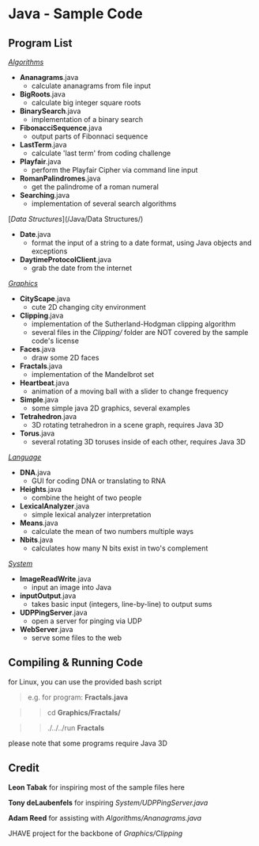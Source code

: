 Java - Sample Code
==================

Program List
------------

[*Algorithms*](/Java/Algorithms/)

-  **Ananagrams**.java
    - calculate ananagrams from file input
-  **BigRoots**.java
    - calculate big integer square roots
-  **BinarySearch**.java
    - implementation of a binary search
-  **FibonacciSequence**.java
    - output parts of Fibonnaci sequence
-  **LastTerm**.java
    - calculate 'last term' from coding challenge
-  **Playfair**.java
    - perform the Playfair Cipher via command line input
-  **RomanPalindromes**.java
    - get the palindrome of a roman numeral
-  **Searching**.java
    - implementation of several search algorithms

[*Data Structures*](/Java/Data Structures/)

-  **Date**.java
    - format the input of a string to a date format, using Java objects and exceptions
-  **DaytimeProtocolClient**.java
    - grab the date from the internet

[*Graphics*](/Java/Graphics/)

-  **CityScape**.java
    - cute 2D changing city environment
-  **Clipping**.java
    - implementation of the Sutherland-Hodgman clipping algorithm
    - several files in the *Clipping/* folder are NOT covered by the sample code's license
-  **Faces**.java
    - draw some 2D faces
-  **Fractals**.java
    - implementation of the Mandelbrot set
-  **Heartbeat**.java
    - animation of a moving ball with a slider to change frequency
-  **Simple**.java
    - some simple java 2D graphics, several examples
-  **Tetrahedron**.java
    - 3D rotating tetrahedron in a scene graph, requires Java 3D
-  **Torus**.java
    - several rotating 3D toruses inside of each other, requires Java 3D

[*Language*](/Java/Language/)

-  **DNA**.java
    - GUI for coding DNA or translating to RNA
-  **Heights**.java
    - combine the height of two people
-  **LexicalAnalyzer**.java
    - simple lexical analyzer interpretation
-  **Means**.java
    - calculate the mean of two numbers multiple ways
-  **Nbits**.java
    - calculates how many N bits exist in two's complement

[*System*](/Java/System/)

-  **ImageReadWrite**.java
    - input an image into Java
-  **inputOutput**.java
    - takes basic input (integers, line-by-line) to output sums
-  **UDPPingServer**.java
    - open a server for pinging via UDP
-  **WebServer**.java
    - serve some files to the web

Compiling & Running Code
------------------------

for Linux, you can use the provided bash script
>  e.g. for program: **Fractals.java**

> >  cd **Graphics/Fractals/**

> >  ./../../run **Fractals**

please note that some programs require Java 3D

Credit
------

**Leon Tabak** for inspiring most of the sample files here

**Tony deLaubenfels** for inspiring *System/UDPPingServer.java*

**Adam Reed** for assisting with *Algorithms/Ananagrams.java*

JHAVE project for the backbone of *Graphics/Clipping*

